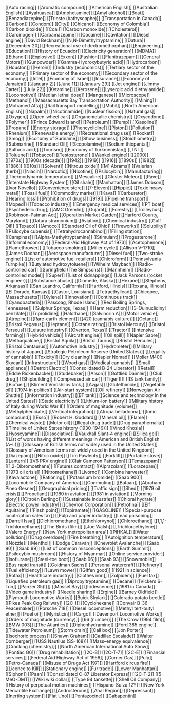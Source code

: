 [[Auto racing]]
[[Aromatic compound]]
[[American English]]
[[Australian English]]
[[Ayahuasca]]
[[Amphetamine]]
[[Amyl alcohol]]
[[Boat]]
[[Benzodiazepine]]
[[Trieste (bathyscaphe)]]
[[Transportation in Canada]]
[[Carbon]]
[[Condom]]
[[City]]
[[Chicano]]
[[Economy of Colombia]]
[[Carbon dioxide]]
[[Coal]]
[[Carbon monoxide]]
[[Cholesterol]]
[[Carcinogen]]
[[Carbamazepine]]
[[Cocaine]]
[[Cavitation]]
[[Diesel engine]]
[[David Beckham]]
[[N,N-Dimethyltryptamine]]
[[Datura]]
[[December 20]]
[[Recreational use of dextromethorphan]]
[[Engineering]]
[[Education]]
[[History of Ecuador]]
[[Electricity generation]]
[[MDMA]]
[[Ethanol]]
[[Explosive]]
[[Exxon]]
[[Fashion]]
[[Flunitrazepam]]
[[General Motors]]
[[Gunpowder]]
[[Gamma-Hydroxybutyric acid]]
[[Hydrocarbon]]
[[Houston]]
[[Heroin]]
[[Industry (economics)]]
[[Tertiary sector of the economy]]
[[Primary sector of the economy]]
[[Secondary sector of the economy]]
[[Intel]]
[[Economy of Israel]]
[[Insurance]]
[[Economy of Jamaica]]
[[January 2]]
[[June 11]]
[[January 29]]
[[Jet engine]]
[[Jimmy Carter]]
[[July 22]]
[[Ketamine]]
[[Kerosene]]
[[Lysergic acid diethylamide]]
[[Locomotive]]
[[Median lethal dose]]
[[Manganese]]
[[Microscope]]
[[Methanol]]
[[Massachusetts Bay Transportation Authority]]
[[Mining]]
[[Mohamed Atta]]
[[Rail transport modelling]]
[[Mobil]]
[[North American English]]
[[Napalm]]
[[Nicotinamide]]
[[Nuclear fission]]
[[Natural gas]]
[[Oxygen]]
[[Open-wheel car]]
[[Organometallic chemistry]]
[[Oxycodone]]
[[Polymer]]
[[Prince Edward Island]]
[[Petroleum]]
[[Pump]]
[[Gasoline]]
[[Propane]]
[[Energy storage]]
[[Phencyclidine]]
[[Piston]]
[[Pollution]]
[[Rhenium]]
[[Renewable energy]]
[[Recreational drug use]]
[[Rocket]]
[[Smog]]
[[Economy of Suriname]]
[[Show business]]
[[Stoichiometry]]
[[Submarine]]
[[Standard Oil]]
[[Scopolamine]]
[[Sodium thiopental]]
[[Sulfuric acid]]
[[Tourism]]
[[Economy of Turkmenistan]]
[[TNT]]
[[Toluene]]
[[Tobacco]]
[[Testosterone]]
[[Wankel engine]]
[[2000]]
[[1970s]]
[[1900s (decade)]]
[[1942]]
[[1919]]
[[1916]]
[[1890s]]
[[1982]]
[[1886]]
[[910s]]
[[Solvent]]
[[Nitrous oxide]]
[[M1 Abrams]]
[[Valerian (herb)]]
[[Niacin]]
[[Narcotic]]
[[Nicotine]]
[[Psilocybin]]
[[Manufacturing]]
[[Thermodynamic temperature]]
[[Mescaline]]
[[Gloster Meteor]]
[[Rave]]
[[Interstate Highway System]]
[[Oil shale]]
[[Manhattan]]
[[James Dobson]]
[[Ivor Novello]]
[[Convenience store]]
[[7-Eleven]]
[[Hippie]]
[[Toxic heavy metal]]
[[Fossil fuel]]
[[Commodity market]]
[[Kava]]
[[Carburetor]]
[[Hearing loss]]
[[Prohibition of drugs]]
[[919]]
[[Pipeline transport]]
[[Moped]]
[[Tobacco industry]]
[[Emergency medical services]]
[[PT boat]]
[[Psychedelic drug]]
[[AMC Gremlin]]
[[Gujarat]]
[[Forestry]]
[[Trolleybus]]
[[Robinson–Patman Act]]
[[Operation Market Garden]]
[[Harford County, Maryland]]
[[Datura stramonium]]
[[Aviation]]
[[Chemical industry]]
[[Gulf Oil]]
[[Texaco]]
[[Amoco]]
[[Standard Oil of Ohio]]
[[Fireworks]]
[[Solubility]]
[[Psilocybe cubensis]]
[[Tetrahydrocannabinol]]
[[Filling station]]
[[Campinas]]
[[Alpha-Methyltryptamine]]
[[Stimulant]]
[[Progesterone]]
[[Informal economy]]
[[Federal-Aid Highway Act of 1973]]
[[Acetophenone]]
[[Flamethrower]]
[[Tobacco smoking]]
[[Miller cycle]]
[[Allison V-1710]]
[[James Doohan]]
[[Aerospace manufacturer]]
[[Diesel fuel]]
[[Two-stroke engine]]
[[List of automotive fuel retailers]]
[[Chloroform]]
[[Pennsylvania Turnpike]]
[[Butylated hydroxytoluene]]
[[Wilhelm Maybach]]
[[Radio-controlled car]]
[[Springfield (The Simpsons)]]
[[Mannheim]]
[[Radio-controlled model]]
[[Super]]
[[List of kidnappings]]
[[Jack Parsons (rocket engineer)]]
[[Substance abuse]]
[[Diomede, Alaska]]
[[Hexane]]
[[Stephens, Arkansas]]
[[San Leandro, California]]
[[Hartford, Illinois]]
[[Roxana, Illinois]]
[[El Dorado, Kansas]]
[[Castor, Louisiana]]
[[Tetraethyllead]]
[[Chicopee, Massachusetts]]
[[Xylene]]
[[Innovation]]
[[Continuous track]]
[[Cyanobacteria]]
[[Pascoag, Rhode Island]]
[[Red Boiling Springs, Tennessee]]
[[Sulphur Springs, Texas]]
[[Harm reduction]]
[[3-Quinuclidinyl benzilate]]
[[Triprolidine]]
[[Halothane]]
[[Salvinorin A]]
[[Motor vehicle]]
[[Atropine]]
[[Rare-earth element]]
[[420 (cannabis culture)]]
[[Octane]]
[[Bristol Pegasus]]
[[Heptane]]
[[Octane rating]]
[[Bristol Mercury]]
[[Bristol Perseus]]
[[Leisure industry]]
[[Overton, Texas]]
[[Tractor]]
[[Intensive farming]]
[[Hybrid vehicle]]
[[Aircraft engine]]
[[Oil spill]]
[[Napier Sabre]]
[[Methaqualone]]
[[Bristol Aquila]]
[[Bristol Taurus]]
[[Bristol Hercules]]
[[Bristol Centaurus]]
[[Automotive industry]]
[[Hydrometer]]
[[Military history of Japan]]
[[Strategic Petroleum Reserve (United States)]]
[[Legality of cannabis]]
[[Toxicity]]
[[Dry cleaning]]
[[Napier Nomad]]
[[Moller M400 Skycar]]
[[Infrastructure]]
[[Wood gas]]
[[Medical cannabis]]
[[Small appliance]]
[[Detroit Electric]]
[[Consolidated B-24 Liberator]]
[[Retail]]
[[Eddie Rickenbacker]]
[[Studebaker]]
[[Arson]]
[[Gottlieb Daimler]]
[[Club drug]]
[[Shipbuilding]]
[[Compressed air car]]
[[Tiger II]]
[[IS tank family]]
[[Biofuel]]
[[Kliment Voroshilov tank]]
[[Avgas]]
[[Glutethimide]]
[[Vegetable oil]]
[[1974 in politics]]
[[Air-start system]]
[[Oil refinery]]
[[Norwegian Air Shuttle]]
[[Information industry]]
[[BT tank]]
[[Science and technology in the United States]]
[[Static electricity]]
[[Lithium-ion battery]]
[[Military history of Italy during World War II]]
[[Orders of magnitude (volume)]]
[[Methylphenidate]]
[[Vertical integration]]
[[Atropa belladonna]]
[[Ionic compound]]
[[Esso]]
[[Robert H. Goddard]]
[[Mineral oil]]
[[Flame]]
[[Chemical waste]]
[[Motor oil]]
[[Illegal drug trade]]
[[Drug paraphernalia]]
[[Timeline of United States history (1930–1949)]]
[[Vinod Khosla]]
[[Hyoscyamine]]
[[Dissociative]]
[[Vauxhall Slant-4 engine]]
[[Silica gel]]
[[List of words having different meanings in American and British English (A–L)]]
[[Glossary of British terms not widely used in the United States]]
[[Glossary of American terms not widely used in the United Kingdom]]
[[Diazepam]]
[[Nitric oxide]]
[[Tim Pawlenty]]
[[Forklift]]
[[Portable stove]]
[[Lantern]]
[[V6 PRV engine]]
[[Clair Cameron Patterson]]
[[Temazepam]]
[[1,2-Dibromoethane]]
[[Futures contract]]
[[Alprazolam]]
[[Lorazepam]]
[[1973 oil crisis]]
[[Nitromethane]]
[[Livorno]]
[[Combine harvester]]
[[Kavalactone]]
[[Rationing]]
[[Potassium bromide]]
[[Saab 900]]
[[Locomobile Company of America]]
[[Commuting]]
[[Bataan]]
[[Abraham Pineo Gesner]]
[[Geographical pricing]]
[[Traffic sign]]
[[Shed]]
[[1979 oil crisis]]
[[Propellant]]
[[1980 in aviation]]
[[1981 in aviation]]
[[Morning glory]]
[[Citroën Berlingo]]
[[Sustainable industries]]
[[Chloral hydrate]]
[[Electric power industry]]
[[Chevron Corporation]]
[[Petrofina]]
[[Elf Aquitaine]]
[[Flash point]]
[[Topiramate]]
[[GASOLINE]]
[[Special-purpose local-option sales tax]]
[[Pulp and paper industry]]
[[Lead poisoning]]
[[Darrell Issa]]
[[Dichloromethane]]
[[Ethchlorvynol]]
[[Chloroethane]]
[[1,1,1-Trichloroethane]]
[[The Birds (film)]]
[[Joe Walsh]]
[[Trichloroethylene]]
[[Valero Energy]]
[[New York metropolitan area]]
[[PiHKAL]]
[[Water pollution]]
[[Drug overdose]]
[[Fire breathing]]
[[Autoignition temperature]]
[[Nozzle]]
[[Menthol]]
[[Dodge Caravan]]
[[Chevrolet Avalanche]]
[[Saab 90]]
[[Saab 99]]
[[List of common misconceptions]]
[[Earth Summit]]
[[Psilocybin mushroom]]
[[History of Myanmar]]
[[Online service provider]]
[[Isoflurane]]
[[Steel-toe boot]]
[[Saab 96]]
[[Saab 93]]
[[Snowmobile]]
[[Bus rapid transit]]
[[Goldman Sachs]]
[[Personal watercraft]]
[[Refinery]]
[[Fuel efficiency]]
[[Lawn mower]]
[[Giffen good]]
[[1921 in science]]
[[Rotax]]
[[Healthcare industry]]
[[Clothes iron]]
[[Zolpidem]]
[[Fuel tax]]
[[Liquefied petroleum gas]]
[[Dipropyltryptamine]]
[[Decane]]
[[Vickers 6-Ton]]
[[Panzer 35(t)]]
[[Mossel Bay]]
[[Iridescence]]
[[1981 in Canada]]
[[Video game industry]]
[[Needle sharing]]
[[Ergine]]
[[Barney Oldfield]]
[[Plymouth Locomotive Works]]
[[Buick Skylark]]
[[Colorado potato beetle]]
[[Pikes Peak Cog Railway]]
[[2C-I]]
[[Cyclohexane]]
[[Convair B-36 Peacemaker]]
[[Porsche 718]]
[[Diesel locomotive]]
[[Methyl tert-butyl ether]]
[[Fuel oil]]
[[Myristicin]]
[[Cargo]]
[[Davenport Locomotive Works]]
[[Orders of magnitude (currency)]]
[[66 (number)]]
[[The Crow (1994 film)]]
[[BMW 003]]
[[The Atlantics]]
[[Diphenhydramine]]
[[Ford 385 engine]]
[[Tidewater Petroleum]]
[[Storm drain]]
[[Call box]]
[[Jon Porter]]
[[Isochoric process]]
[[Shawn Graham]]
[[Cadillac Escalade]]
[[Walter Dornberger]]
[[USS Nautilus (SS-168)]]
[[Mass–energy equivalence]]
[[Cracking (chemistry)]]
[[North American International Auto Show]]
[[Pontiac G6]]
[[Drug rehabilitation]]
[[2C-B]]
[[2C-T-7]]
[[2C-E]]
[[Financial services]]
[[Federal Aid Highway Act of 1956]]
[[Corner Gas]]
[[Pulp]]
[[Petro-Canada]]
[[Misuse of Drugs Act 1971]]
[[Hartford circus fire]]
[[Licence to Kill]]
[[Stationary engine]]
[[Fur trade]]
[[Lower Manhattan]]
[[Siphon]]
[[Paan]]
[[Consolidated C-87 Liberator Express]]
[[2C-T-2]]
[[5-MeO-DMT]]
[[Wiki wiki dollar]]
[[Type 94 tankette]]
[[Shell Oil Company]]
[[History of perpetual motion machines]]
[[Hispano-Suiza 12Y]]
[[New York Mercantile Exchange]]
[[Androsterone]]
[[Ahal Region]]
[[Depressant]]
[[Inerting system]]
[[Fiat Uno]]
[[Pentazocine]]
[[Gabapentin]]
